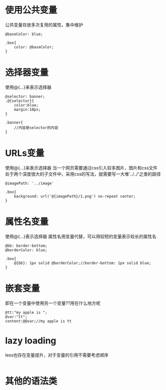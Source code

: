 # 使用公共变量
公共变量存放多次复用的属性，集中维护
```less
@baseColor: blue;

.box{
    color: @baseColor;
}
```

# 选择器变量
使用@{...}来表示选择器
```less
@selector: banner;
.@{selector}{
    color:blue;
    margin:10px;
}

.banner{
    //内容是selector的内容
}
```
# URLs变量
使用@{...}来表示选择器
当一个网页需要通过css引入较多图片，图片和css文件处于两个深度很大的子文件中，采用css的写法，就需要写一大堆'../../'之类的路径
```less
@imagePath: '../image'

.box{
    background: url('@{imagePath}/1.png') no-repeat center;
}
```

# 属性名变量
使用@{...}表示选择器
属性名用变量代替，可以用较短的变量表示较长的属性名
```less
@bb: border-bottom;
@borderColor: blue;

.box{
    @{bb}: 1px solid @borderColor;//border-bottom: 1px solid blue;
}
```

# 嵌套变量
即在一个变量中使用另一个变量??用在什么地方呢
```less
@tt:"my apple is ";
@var:"tt";
content:@@var;//my apple is tt
```

# lazy loading
less也存在变量提升，对于变量的引用不需要考虑顺序
```less

```

# 其他的语法类